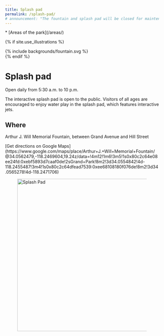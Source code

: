 ```yaml
---
title: Splash pad
permalink: /splash-pad/
# announcement: "The fountain and splash pad will be closed for maintenance and park improvements from Monday, June 24 through Friday, June 28. Thank you for your patience."
---
```


<nav markdown="1">
* [Areas of the park](/areas/)
</nav>

{% if site.use_illustrations %}
<style>
.illustration {
  grid-column: -3/-1;
  grid-row: 1/6;
}
.illustration svg {
  height: 20vmax;
  width: auto;
}
main h1 {
  grid-column-end: -3;
}
main h1 + p,
main h1 + p + p {
  grid-column-end: -3;
}
main > nav:first-child {
  grid-row-start: 1;
}
main > h1 + nav {
    grid-column: 3/-3;
}
</style>

<div class="illustration">
{% include backgrounds/fountain.svg %}
</div>
{% endif %}

# Splash pad

Open daily from 5:30 a.m. to 10 p.m.

<p style="grid-column-start: 2" markdown="1">
The interactive splash pad is open to the public. Visitors of all ages are encouraged to enjoy water play in the splash pad, which features interactive jets.
</p>

<div></div>

## Where

Arthur J. Will Memorial Fountain, between Grand Avenue and Hill Street

<p class="action" markdown="1">
[Get directions on Google Maps](https://www.google.com/maps/place/Arthur+J.+Will+Memorial+Fountain/@34.0562479,-118.2469604,19.24z/data=!4m12!1m6!3m5!1s0x80c2c64e08ee24fd:0xebf5893d7caaf0de!2sGrand+Park!8m2!3d34.0554842!4d-118.2455487!3m4!1s0x80c2c64dfead7539:0xee68108180f076de!8m2!3d34.0565278!4d-118.2471706)
</p>

<figure>
  <img src="/assets/temporary/misc/Select_JMC1743.jpg" alt="Splash Pad" height="500" />
</figure>
